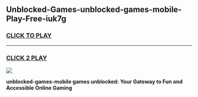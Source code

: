 
## Unblocked-Games-unblocked-games-mobile-Play-Free-iuk7g
<h3>
<a href="https://premium76.site?title=unblocked-games-mobile&ref=18A1">CLICK TO PLAY</a></h3>
<hr>

<h3>
<a href="https://premium76.site?title=unblocked-games-mobile&ref=18A1">CLICK 2 PLAY</a>
  
</h3>

<a href="https://premium76.site?title=unblocked-games-mobile&ref=18A1"><img src="https://clearcache.store/games.png"></a>


**unblocked-games-mobile games unblocked: Your Gateway to Fun and Accessible Online Gaming**
